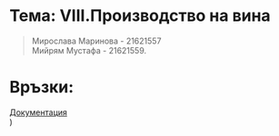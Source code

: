 # **Тема: VIII.Производство на вина**
>Мирослава Маринова - 21621557 </BR>Мийрям Мустафа - 21621559.

# Връзки: 
[Документация](https://drive.google.com/drive/folders/16KG8IDvC3PIAAJlXHnDPG-VNjPYmxhJN?usp=share_link)</BR>
)
